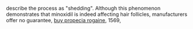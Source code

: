 describe the process as "shedding". Although this phenomenon demonstrates that minoxidil is indeed affecting hair follicles, manufacturers offer no guarantee, <a href=" http://www.amiando.com/p-propecia">buy propecia rogaine</a>,  1569, 